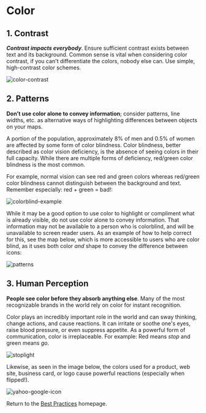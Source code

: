 # Color

## 1. Contrast  
**_Contrast impacts everybody_**. Ensure sufficient contrast exists between text and its background. Common sense is vital when considering color contrast, if you can't differentiate the colors, nobody else can. Use simple, high-contrast color schemes.

![color-contrast](http://www.usertesting.com/blog/wp-content/uploads/2014/12/color-contrast.png)

## 2. Patterns  
**Don’t use color alone to convey information**; consider patterns, line widths, etc. as alternative ways of highlighting differences between objects on your maps.

A portion of the population, approximately 8% of men and 0.5% of women are affected by some form of color blindness. Color blindness, better described as color vision deficiency, is the absence of seeing colors in their full capacity. While there are multiple forms of deficiency, red/green color blindness is the most common.

For example, normal vision can see red and green colors whereas red/green color blindness cannot distinguish between the background and text. Remember especially: red + green = bad!:

![colorblind-example](http://www.usertesting.com/blog/wp-content/uploads/2014/12/color-blind-example.png)

While it may be a good option to use color to highlight or compliment what is already visible, do not use color alone to convey information. That information may not be available to a person who is colorblind, and will be unavailable to screen reader users.  As an example of how to help correct for this, see the map below, which is more accessible to users who are color blind, as it uses both color *and* shape to convey the difference between icons:

![patterns](https://apps.health.state.mn.us/mndata-rest/app/resource/rest/files/PM25.png)

## 3. Human Perception
**People see color before they absorb anything else**. Many of the most recognizable brands in the world rely on color for instant recognition.

Color plays an incredibly important role in the world and can sway thinking, change actions, and cause reactions. It can irritate or soothe one's eyes, raise blood pressure, or even suppress appetite. As a powerful form of communication, color is irreplaceable. For example: Red means *stop* and green means *go*.

![stoplight](http://findicons.com/files/icons/2320/x_mac_general/128/traffic_lights.png)

Likewise, as seen in the image below, the colors used for a product, web site, business card, or logo cause powerful reactions (especially when flipped!).

![yahoo-google-icon](https://cloud.githubusercontent.com/assets/5023024/8877212/dea3ca6a-31e9-11e5-969c-2ca63a5e2982.png)

Return to the [Best Practices](../BestPractices.md) homepage.
